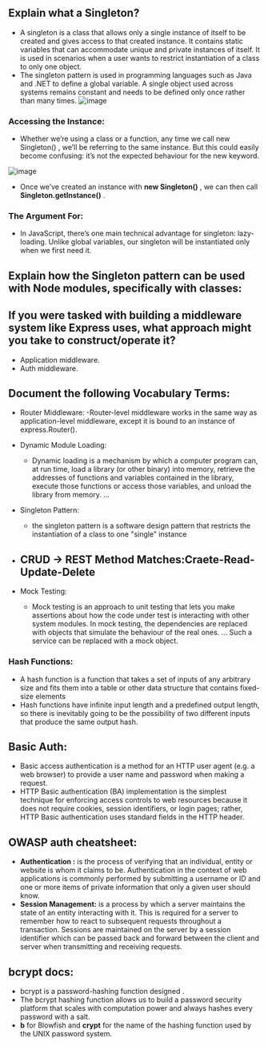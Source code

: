 ## Explain what a Singleton?
  - A singleton is a class that allows only a single instance of itself to be created and gives access to that created instance. It contains static variables that can accommodate unique and private instances of itself. It is used in scenarios when a user wants to restrict instantiation of a class to only one object.
  - The singleton pattern is used in programming languages such as Java and .NET to define a global variable. A single object used across systems remains constant and needs to be defined only once rather than many times.
  ![image](https://user-images.githubusercontent.com/79833733/124336385-8bb6d000-dba6-11eb-98bd-56b713633754.png)
### Accessing the Instance:
- Whether we’re using a class or a function, any time we call new Singleton() , we’ll be referring to the same instance. But this could easily become confusing: it’s not the expected behaviour for the new keyword.

![image](https://user-images.githubusercontent.com/79833733/124336490-dd5f5a80-dba6-11eb-8b79-ed85bb9425f7.png)
  
  
  - Once we’ve created an instance with **new Singleton()** , we can then call **Singleton.getInstance()** .

### The Argument For:
  - In JavaScript, there’s one main technical advantage for singleton: lazy-loading. Unlike global variables, our singleton will be instantiated only when we first need it.


## Explain how the Singleton pattern can be used with Node modules, specifically with classes:



## If you were tasked with building a middleware system like Express uses, what approach might you take to construct/operate it?
- Application middleware.
- Auth middleware.



## Document the following Vocabulary Terms:
 - Router Middleware:
   -Router-level middleware works in the same way as application-level middleware, except it is bound to an instance of express.Router().
 - Dynamic Module Loading:
   - Dynamic loading is a mechanism by which a computer program can, at run time, load a library (or other binary) into memory, retrieve the addresses of functions and variables contained in the library, execute those functions or access those variables, and unload the library from memory. ...

 - Singleton Pattern:
   - the singleton pattern is a software design pattern that restricts the instantiation of a class to one "single" instance
 - CRUD -> REST Method Matches:Craete-Read-Update-Delete
   -
 - Mock Testing:
   - Mock testing is an approach to unit testing that lets you make assertions about how the code under test is interacting with other system modules. In mock testing, the dependencies are replaced with objects that simulate the behaviour of the real ones. ... Such a service can be replaced with a mock object.



### Hash Functions:
  - A hash function is a function that takes a set of inputs of any arbitrary size and fits them into a table or other data structure that contains fixed-size elements
  - Hash functions have infinite input length and a predefined output length, so there is inevitably going to be the possibility of two different inputs that produce the same output hash.

## Basic Auth:
 - Basic access authentication is a method for an HTTP user agent (e.g. a web browser) to provide a user name and password when making a request.
 - HTTP Basic authentication (BA) implementation is the simplest technique for enforcing access controls to web resources because it does not require cookies, session identifiers, or login pages; rather, HTTP Basic authentication uses standard fields in the HTTP header.

## OWASP auth cheatsheet:
  - **Authentication :**  is the process of verifying that an individual, entity or website is whom it claims to be. Authentication in the context of web applications is commonly performed by submitting a username or ID and one or more items of private information that only a given user should know.
  - **Session Management:** is a process by which a server maintains the state of an entity interacting with it. This is required for a server to remember how to react to subsequent requests throughout a transaction. Sessions are maintained on the server by a session identifier which can be passed back and forward between the client and server when transmitting and receiving requests.
  
## bcrypt docs:
  - bcrypt is a password-hashing function designed .
  - The bcrypt hashing function allows us to build a password security platform that scales with computation power and always hashes every password with a salt.
  - **b** for Blowfish and **crypt** for the name of the hashing function used by the UNIX password system.





